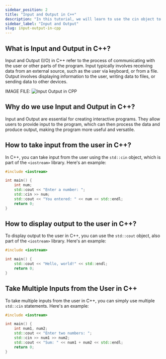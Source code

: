 ```yaml
---
sidebar_position: 2
title: "Input and Output in C++"
description: "In this tutorial, we will learn to use the cin object to take input from the user, and the cout object to display output to the user with the help of examples."
sidebar_label: "Input and Output"
slug: input-output-in-cpp
---
```


## What is Input and Output in C++?

Input and Output (I/O) in C++ refer to the process of communicating with the user or other parts of the program. Input typically involves receiving data from an external source, such as the user via keyboard, or from a file. Output involves displaying information to the user, writing data to files, or sending data to other devices.




IMAGE FILE:
![Input Output in CPP](../../static/img/day-04/input-output-in-cpp.png)


## Why do we use Input and Output in C++?

Input and Output are essential for creating interactive programs. They allow users to provide input to the program, which can then process the data and produce output, making the program more useful and versatile.

## How to take input from the user in C++?

In C++, you can take input from the user using the `std::cin` object, which is part of the `<iostream>` library. Here's an example:

```cpp
#include <iostream>

int main() {
    int num;
    std::cout << "Enter a number: ";
    std::cin >> num;
    std::cout << "You entered: " << num << std::endl;
    return 0;
}
```

## How to display output to the user in C++?

To display output to the user in C++, you can use the `std::cout` object, also part of the `<iostream>` library. Here's an example:

```cpp
#include <iostream>

int main() {
    std::cout << "Hello, world!" << std::endl;
    return 0;
}
```

## Take Multiple Inputs from the User in C++

To take multiple inputs from the user in C++, you can simply use multiple `std::cin` statements. Here's an example:

```cpp
#include <iostream>

int main() {
    int num1, num2;
    std::cout << "Enter two numbers: ";
    std::cin >> num1 >> num2;
    std::cout << "Sum: " << num1 + num2 << std::endl;
    return 0;
}
```
